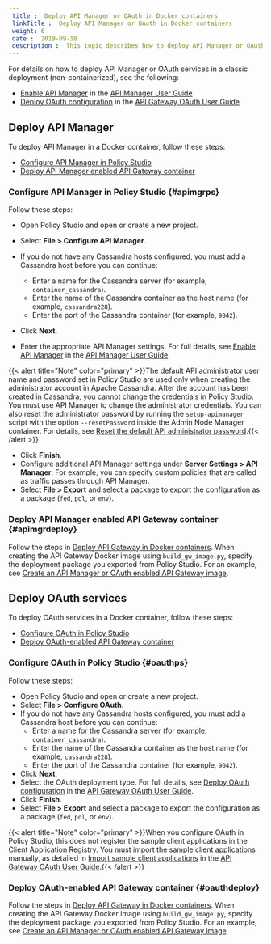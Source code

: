 ```yaml
---
 title :  Deploy API Manager or OAuth in Docker containers 
 linkTitle :  Deploy API Manager or OAuth in Docker containers 
 weight: 6
 date :  2019-09-18 
 description :  This topic describes how to deploy API Manager or OAuth services in your API Gateway containers. These steps are optional and only for users who wish to use API Manager or OAuth in their environment.  
---
```


For details on how to deploy API Manager or OAuth services in a classic deployment (non-containerized), see the following:

* [Enable API Manager](/csh?context=1026&product=prod-api-manager-77) in the [API Manager User Guide](/bundle/APIManager_77_APIMgmtGuide_allOS_en_HTML5/)
* [Deploy OAuth configuration](/csh?context=400&product=prod-api-gateway-77) in the [API Gateway OAuth User Guide](/bundle/APIGateway_77_OAuthUserGuide_allOS_en_HTML5/)

## Deploy API Manager

To deploy API Manager in a Docker container, follow these steps:

* [Configure API Manager in Policy Studio](#apimgrps)
* [Deploy API Manager enabled API Gateway container](#apimgrdeploy)

### Configure API Manager in Policy Studio {#apimgrps}

Follow these steps:

* Open Policy Studio and open or create a new project.
* Select **File > Configure API Manager**.
* If you do not have any Cassandra hosts configured, you must add a Cassandra host before you can continue:
  * Enter a name for the Cassandra server (for example, `container_cassandra`).
  * Enter the name of the Cassandra container as the host name (for example, `cassandra228`).
  * Enter the port of the Cassandra container (for example, `9042`).

* Click **Next**.
* Enter the appropriate API Manager settings. For full details, see [Enable API Manager](/csh?context=1026&product=prod-api-manager-77) in the [API Manager User Guide](/bundle/APIManager_77_APIMgmtGuide_allOS_en_HTML5/).

{{< alert title="Note" color="primary" >}}The default API administrator user name and password set in Policy Studio are used only when creating the administrator account in Apache Cassandra. After the account has been created in Cassandra, you cannot change the credentials in Policy Studio. You must use API Manager to change the administrator credentials. You can also reset the administrator password by running the `setup-apimanager` script with the option `--resetPassword` inside the Admin Node Manager container. For details, see [Reset the default API administrator password](/docs/container_topics/container_troubleshoot#Reset).{{< /alert >}}

* Click **Finish**.
* Configure additional API Manager settings under **Server Settings > API Manager**. For example, you can specify custom policies that are called as traffic passes through API Manager.
* Select **File > Export** and select a package to export the configuration as a package (`fed`, `pol`, or `env`).

### Deploy API Manager enabled API Gateway container {#apimgrdeploy}

Follow the steps in [Deploy API Gateway in Docker containers](/docs/container_topics/containers_docker_setup). When creating the API Gateway Docker image using `build_gw_image.py`, specify the deployment package you exported from Policy Studio. For an example, see [Create an API Manager or OAuth enabled API Gateway image](/docs/container_topics/containers_docker_setup/docker_script_gwimage#createapimgroauth).

## Deploy OAuth services

To deploy OAuth services in a Docker container, follow these steps:

* [Configure OAuth in Policy Studio](#oauthps)
* [Deploy OAuth-enabled API Gateway container](#oauthdeploy)

### Configure OAuth in Policy Studio {#oauthps}

Follow these steps:

* Open Policy Studio and open or create a new project.
* Select **File > Configure OAuth**.
* If you do not have any Cassandra hosts configured, you must add a Cassandra host before you can continue:
  * Enter a name for the Cassandra server (for example, `container_cassandra`).
  * Enter the name of the Cassandra container as the host name (for example, `cassandra228`).
  * Enter the port of the Cassandra container (for example, `9042`).
* Click **Next**.
* Select the OAuth deployment type. For full details, see
    [Deploy OAuth configuration](/csh?context=400&product=prod-api-gateway-77)
    in the
    [API Gateway OAuth User Guide](/bundle/APIGateway_77_OAuthUserGuide_allOS_en_HTML5/).
* Click **Finish**.
* Select **File > Export** and select a package to export the configuration as a package (`fed`, `pol`, or `env`).

{{< alert title="Note" color="primary" >}}When you configure OAuth in Policy Studio, this does not register the sample client applications in the Client Application Registry. You must import the sample client applications manually, as detailed in
[Import sample client applications](/csh?context=402&product=prod-api-gateway-77) in the [API Gateway OAuth User Guide](/bundle/APIGateway_77_OAuthUserGuide_allOS_en_HTML5/).{{< /alert >}}

### Deploy OAuth-enabled API Gateway container {#oauthdeploy}

Follow the steps in [Deploy API Gateway in Docker containers](/docs/container_topics/containers_docker_setup). When creating the API Gateway Docker image using `build_gw_image.py`, specify the deployment package you exported from Policy Studio. For an example, see [Create an API Manager or OAuth enabled API Gateway image](/docs/container_topics/containers_docker_setup/docker_script_gwimage#createapimgroauth).

